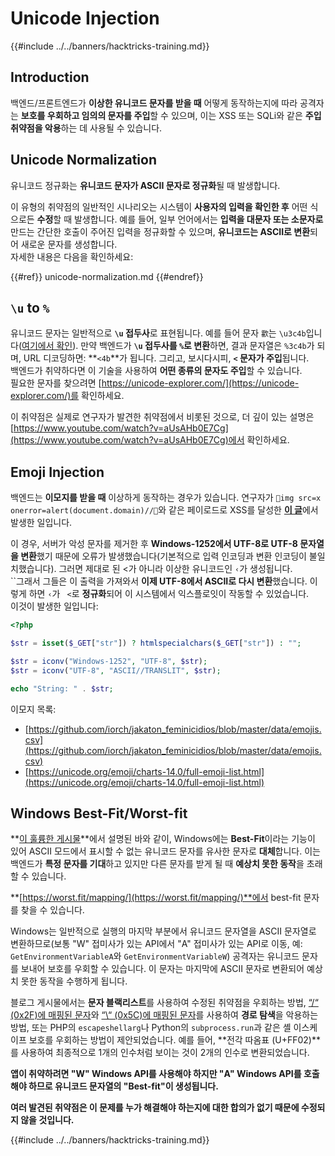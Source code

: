 # Unicode Injection

{{#include ../../banners/hacktricks-training.md}}

## Introduction

백엔드/프론트엔드가 **이상한 유니코드 문자를 받을 때** 어떻게 동작하는지에 따라 공격자는 **보호를 우회하고 임의의 문자를 주입**할 수 있으며, 이는 XSS 또는 SQLi와 같은 **주입 취약점을 악용**하는 데 사용될 수 있습니다.

## Unicode Normalization

유니코드 정규화는 **유니코드 문자가 ASCII 문자로 정규화**될 때 발생합니다.

이 유형의 취약점의 일반적인 시나리오는 시스템이 **사용자의 입력을 확인한 후** 어떤 식으로든 **수정**할 때 발생합니다. 예를 들어, 일부 언어에서는 **입력을 대문자 또는 소문자로** 만드는 간단한 호출이 주어진 입력을 정규화할 수 있으며, **유니코드는 ASCII로 변환**되어 새로운 문자를 생성합니다.\
자세한 내용은 다음을 확인하세요:

{{#ref}}
unicode-normalization.md
{{#endref}}

## `\u` to `%`

유니코드 문자는 일반적으로 **`\u` 접두사**로 표현됩니다. 예를 들어 문자 `㱋`는 `\u3c4b`입니다([여기에서 확인](https://unicode-explorer.com/c/3c4B)). 만약 백엔드가 **`\u` 접두사를 `%`로 변환**하면, 결과 문자열은 `%3c4b`가 되며, URL 디코딩하면: **`<4b`**가 됩니다. 그리고, 보시다시피, **`<` 문자가 주입**됩니다.\
백엔드가 취약하다면 이 기술을 사용하여 **어떤 종류의 문자도 주입**할 수 있습니다.\
필요한 문자를 찾으려면 [https://unicode-explorer.com/](https://unicode-explorer.com/)를 확인하세요.

이 취약점은 실제로 연구자가 발견한 취약점에서 비롯된 것으로, 더 깊이 있는 설명은 [https://www.youtube.com/watch?v=aUsAHb0E7Cg](https://www.youtube.com/watch?v=aUsAHb0E7Cg)에서 확인하세요.

## Emoji Injection

백엔드는 **이모지를 받을 때** 이상하게 동작하는 경우가 있습니다. 연구자가 `💋img src=x onerror=alert(document.domain)//💛`와 같은 페이로드로 XSS를 달성한 [**이 글**](https://medium.com/@fpatrik/how-i-found-an-xss-vulnerability-via-using-emojis-7ad72de49209)에서 발생한 일입니다.

이 경우, 서버가 악성 문자를 제거한 후 **Windows-1252에서 UTF-8로 UTF-8 문자열을 변환**했기 때문에 오류가 발생했습니다(기본적으로 입력 인코딩과 변환 인코딩이 불일치했습니다). 그러면 제대로 된 <가 아니라 이상한 유니코드인 `‹`가 생성됩니다.\
``그래서 그들은 이 출력을 가져와서 **이제 UTF-8에서 ASCII로 다시 변환**했습니다. 이렇게 하면 `‹`가 ` <`로 **정규화**되어 이 시스템에서 익스플로잇이 작동할 수 있었습니다.\
이것이 발생한 일입니다:
```php
<?php

$str = isset($_GET["str"]) ? htmlspecialchars($_GET["str"]) : "";

$str = iconv("Windows-1252", "UTF-8", $str);
$str = iconv("UTF-8", "ASCII//TRANSLIT", $str);

echo "String: " . $str;
```
이모지 목록:

- [https://github.com/iorch/jakaton_feminicidios/blob/master/data/emojis.csv](https://github.com/iorch/jakaton_feminicidios/blob/master/data/emojis.csv)
- [https://unicode.org/emoji/charts-14.0/full-emoji-list.html](https://unicode.org/emoji/charts-14.0/full-emoji-list.html)

## Windows Best-Fit/Worst-fit

**[이 훌륭한 게시물](https://blog.orange.tw/posts/2025-01-worstfit-unveiling-hidden-transformers-in-windows-ansi/)**에서 설명된 바와 같이, Windows에는 **Best-Fit**이라는 기능이 있어 ASCII 모드에서 표시할 수 없는 유니코드 문자를 유사한 문자로 **대체**합니다. 이는 백엔드가 **특정 문자를 기대**하고 있지만 다른 문자를 받게 될 때 **예상치 못한 동작**을 초래할 수 있습니다.

**[https://worst.fit/mapping/](https://worst.fit/mapping/)**에서 best-fit 문자를 찾을 수 있습니다.

Windows는 일반적으로 실행의 마지막 부분에서 유니코드 문자열을 ASCII 문자열로 변환하므로(보통 "W" 접미사가 있는 API에서 "A" 접미사가 있는 API로 이동, 예: `GetEnvironmentVariableA`와 `GetEnvironmentVariableW`) 공격자는 유니코드 문자를 보내어 보호를 우회할 수 있습니다. 이 문자는 마지막에 ASCII 문자로 변환되어 예상치 못한 동작을 수행하게 됩니다.

블로그 게시물에서는 **문자 블랙리스트**를 사용하여 수정된 취약점을 우회하는 방법, [“/“ (0x2F)에 매핑된 문자](https://worst.fit/mapping/#to%3A0x2f)와 [“\“ (0x5C)에 매핑된 문자](https://worst.fit/mapping/#to%3A0x5c)를 사용하여 **경로 탐색**을 악용하는 방법, 또는 PHP의 `escapeshellarg`나 Python의 `subprocess.run`과 같은 셸 이스케이프 보호를 우회하는 방법이 제안되었습니다. 예를 들어, **전각 따옴표 (U+FF02)**를 사용하여 최종적으로 1개의 인수처럼 보이는 것이 2개의 인수로 변환되었습니다.

**앱이 취약하려면 "W" Windows API를 사용해야 하지만 "A" Windows API를 호출해야 하므로 유니코드 문자열의 "Best-fit"이 생성됩니다.**

**여러 발견된 취약점은 이 문제를 누가 해결해야 하는지에 대한 합의가 없기 때문에 수정되지 않을 것입니다.**

{{#include ../../banners/hacktricks-training.md}}
